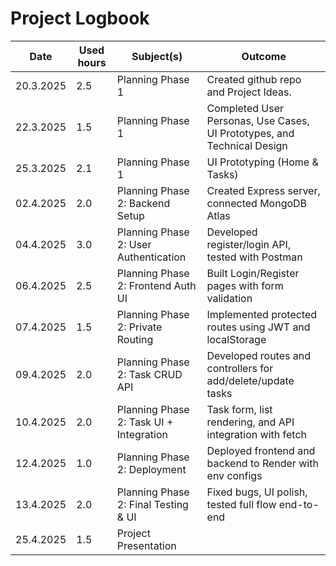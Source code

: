 # Project Logbook

| Date       | Used hours  | Subject(s)             | Outcome                     |
|------------|------------|------------------------|-----------------------------|
| 20.3.2025  | 2.5        | Planning Phase 1       | Created github repo and Project Ideas. |
| 22.3.2025  |  1.5        | Planning Phase 1       | Completed User Personas, Use Cases, UI Prototypes, and Technical Design                                                   |
| 25.3.2025 |   2.1         |  Planning Phase 1   |      UI Prototyping (Home & Tasks)                                           |
02.4.2025    | 2.0        | Planning Phase 2: Backend Setup          | Created Express server, connected MongoDB Atlas
04.4.2025    | 3.0        | Planning Phase 2: User Authentication    | Developed register/login API, tested with Postman
06.4.2025    | 2.5        | Planning Phase 2: Frontend Auth UI       | Built Login/Register pages with form validation
07.4.2025    | 1.5        | Planning Phase 2: Private Routing        | Implemented protected routes using JWT and localStorage
09.4.2025    | 2.0        | Planning Phase 2: Task CRUD API          | Developed routes and controllers for add/delete/update tasks
10.4.2025    | 2.0        | Planning Phase 2: Task UI + Integration  | Task form, list rendering, and API integration with fetch
12.4.2025    | 1.0        | Planning Phase 2: Deployment             | Deployed frontend and backend to Render with env configs
13.4.2025    | 2.0        | Planning Phase 2: Final Testing & UI     | Fixed bugs, UI polish, tested full flow end-to-end
25.4.2025 | 1.5 | Project Presentation  
